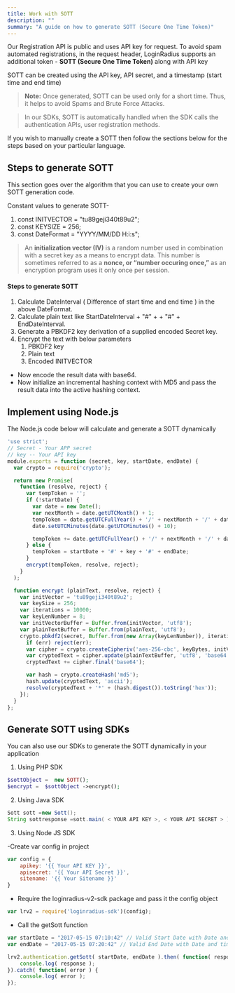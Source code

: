 ```yaml
---
title: Work with SOTT
description: ""
summary: "A guide on how to generate SOTT (Secure One Time Token)"
---
```


Our Registration API is public and uses API key for request. To avoid spam automated registrations, in the request header, LoginRadius supports an additional token - **SOTT (Secure One Time Token)** along with API key

SOTT can be created using the API key, API secret, and a timestamp (start time and end time)


> **Note:** Once generated, SOTT can be used only for a short time. Thus, it helps to avoid Spams and Brute Force Attacks.

> In our SDKs, SOTT is automatically handled when the SDK calls the authentication APIs, user registration methods. 

If you wish to manually create a SOTT then follow the sections below for the steps based on your particular language.


## Steps to generate SOTT
This section goes over the algorithm that you can use to create your own SOTT generation code.

Constant values to generate SOTT-

1. const INITVECTOR = "tu89geji340t89u2";
2. const KEYSIZE = 256;
3. const DateFormat = "YYYY/MM/DD H:i:s";

> An **initialization vector (IV)** is a random number used in combination with a secret key as a means to encrypt data. This number is sometimes referred to as a **nonce, or “number occuring once,”** as an encryption program uses it only once per session.


#### Steps to generate SOTT

1. Calculate DateInterval ( Difference of start time and end time ) in the above DateFormat.
2. Calculate plain text like StartDateInterval + "#" + + "#" + EndDateInterval.
3. Generate a PBKDF2 key derivation of a supplied encoded Secret key.
4. Encrypt the text with below parameters
    1. PBKDF2 key
    2. Plain text
    3. Encoded INITVECTOR
- Now encode the result data with base64.
- Now initialize an incremental hashing context with MD5 and pass the result data into the active hashing context.

## Implement using Node.js

The Node.js code below will calculate and generate a SOTT dynamically

```JavaScript
'use strict';
// Secret - Your APP secret 
// key -- Your API key
module.exports = function (secret, key, startDate, endDate) {
  var crypto = require('crypto');

  return new Promise(
    function (resolve, reject) {
      var tempToken = '';
      if (!startDate) {
        var date = new Date();
        var nextMonth = date.getUTCMonth() + 1;
        tempToken = date.getUTCFullYear() + '/' + nextMonth + '/' + date.getUTCDate() + ' ' + date.getUTCHours() + ':' + (date.getUTCMinutes() < 10 ? '0' + date.getUTCMinutes() : date.getUTCMinutes()) + ':' + (date.getUTCSeconds() < 10 ? '0' + date.getUTCSeconds() : date.getUTCSeconds()) + '#' + key + '#';
        date.setUTCMinutes(date.getUTCMinutes() + 10);

        tempToken += date.getUTCFullYear() + '/' + nextMonth + '/' + date.getUTCDate() + ' ' + date.getUTCHours() + ':' + (date.getUTCMinutes() < 10 ? '0' + date.getUTCMinutes() : date.getUTCMinutes()) + ':' + (date.getUTCSeconds() < 10 ? '0' + date.getUTCSeconds() : date.getUTCSeconds());
      } else {
        tempToken = startDate + '#' + key + '#' + endDate;
      }
      encrypt(tempToken, resolve, reject);
    }
  );

  function encrypt (plainText, resolve, reject) {
    var initVector = 'tu89geji340t89u2';
    var keySize = 256;
    var iterations = 10000;
    var keyLenNumber = 8;
    var initVectorBuffer = Buffer.from(initVector, 'utf8');
    var plainTextBuffer = Buffer.from(plainText, 'utf8');
    crypto.pbkdf2(secret, Buffer.from(new Array(keyLenNumber)), iterations, keySize / keyLenNumber, 'sha1', function (err, keyBytes) {
      if (err) reject(err);
      var cipher = crypto.createCipheriv('aes-256-cbc', keyBytes, initVectorBuffer);
      var cryptedText = cipher.update(plainTextBuffer, 'utf8', 'base64');
      cryptedText += cipher.final('base64');

      var hash = crypto.createHash('md5');
      hash.update(cryptedText, 'ascii');
      resolve(cryptedText + '*' + (hash.digest()).toString('hex'));
    });
  }
};
```

## Generate SOTT using SDKs

You can also use our SDKs to generate the SOTT dynamically in your application

1. Using PHP SDK

```PHP
$sottObject =  new SOTT();
$encrypt =  $sottObject ->encrypt();
```

2. Using Java SDK

```JAVA
Sott sott =new Sott();
String sottresponse =sott.main( < YOUR API KEY >, < YOUR API SECRET > );
```
3. Using Node JS SDK

-Create var config in project

```JavaScript
var config = {
    apikey: '{{ Your API KEY }}',
    apisecret: '{{ Your API Secret }}',
    sitename: '{{ Your Sitename }}'
}
```
- Require the loginradius-v2-sdk package and pass it the config object

```Javascript
var lrv2 = require('loginradius-sdk')(config);
```

- Call the getSott function

```Javascript
var startDate = "2017-05-15 07:10:42" // Valid Start Date with Date and time
var endDate = "2017-05-15 07:20:42" // Valid End Date with Date and time

lrv2.authentication.getSott( startDate, endDate ).then( function( response ) {
    console.log( response );
}).catch( function( error ) {
    console.log( error );
});
```
